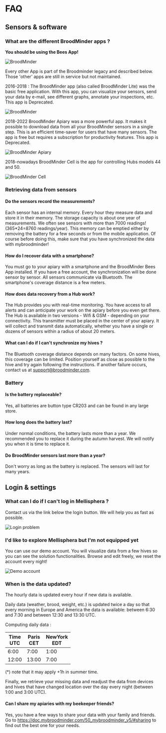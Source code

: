 # FAQ


## Sensors & software

### What are the different BroodMinder apps ?

**You should be using the Bees App!**

![BroodMinder](../assets/images/bees_app.png#smallImg) 

Every other App is part of the Broodminder legacy and described below. Those 'other' apps are still in service but not maintained. 

2016-2018 : The BroodMinder app (also called BroodMinder Lite) was the basic free application. With this app, you can visualize your sensors, send your data by e-mail, see different graphs, annotate your inspections, etc. This app is Deprecated.

![BroodMinder](../assets/images/05_broodminder_lite.png#smallImg) 

2018-2022 BroodMinder Apiary was a more powerful app. It makes it possible to download data from all your BroodMinder sensors in a single step. This is an efficient time-saver for users that have many sensors. The app is free but requires a subscription for productivity features. This app is Deprecated.

![BroodMinder Apiary](../assets/images/11_0_broodminder_apiary.png#smallImg)

2018-nowadays BroodMinder Cell is the app for controlling Hubs models 44 and 50.

![BroodMinder Cell](../assets/images/11_0_broodminder_cell.png#smallImg)

### Retrieving data from sensors

#### Do the sensors record the measurements?

Each sensor has an internal memory. Every hour they measure data and store it in their memory. The storage capacity is about one year of measurements. We often see sensors with more than 7000 readings! (365*24=8760 readings/year). This memory can be emptied either by removing the battery for a few seconds or from the mobile application. Of course before doing this, make sure that you have synchronized the data with mybroodminder! 

#### How do I recover data with a smartphone? 

You must go to your apiary with a smartphone and the BroodMinder Bees App installed. If you have a free account, the synchronization will be done sensor by sensor. All sensors communicate via Bluetooth. The smartphone's coverage distance is a few meters.

#### How does data recovery from a Hub work?

The Hub provides you with real-time monitoring. You have access to all alerts and can anticipate your work on the apiary before you even get there. The Hub is available in two versions - Wifi & GSM -  depending on your connectivity. This transmitter must be placed in the center of your apiary. It will collect and transmit data automatically, whether you have a single or dozens of sensors within a radius of about 20 meters. 

#### What can I do if I can't synchronize my hives ?

The Bluetooth coverage distance depends on many factors. On some hives, this coverage can be limited. Position yourself as close as possible to the hive and try again following the instructions. If another failure occurs, contact us at [support@broodminder.com](mailto:support@broodminder.com). 

### Battery 

#### Is the battery replaceable?

Yes, all batteries are button type CR203 and can be found in any large store.

#### How long does the battery last?

Under normal conditions, the battery lasts more than a year. We recommended you to replace it during the autumn harvest. We will notify you when it is time to replace it.

#### Do BroodMinder sensors last more than a year?

Don't worry as long as the battery is replaced. The sensors will last for many years.

## Login & settings

### What can I do if I can't log in Mellisphera ?

Contact us via the link below the login button. We will help you as fast as possible. 

![Login problem](../assets/images/fail_login.png#mediumImg)

### I'd like to explore Mellisphera but I'm not equipped yet ###

You can use our demo account. You will visualize data from a few hives so you can see the solution functionalities. Browse and edit freely, we reset the account every night!

![Demo account](../assets/images/demo_account.png#mediumImg)


### When is the data updated?
The hourly data is updated every hour if new data is available. 

Daily data (weather, brood, weight, etc.) is updated twice a day so that every morning in Europe and America the data is available: between 6:30 and 7:30 and between 12:30 and 13:30 UTC.


Computing daily data :

Time <br> UTC | Paris <br> CET | NewYork <br> EDT
--- | --- | ---
6:00 | 7:00 | 1:00
12:00 | 13:00 | 7:00

(*) note that it may apply +1h in summer time.

Finally, we retrieve your missing data and readjust the data from devices and hives that have changed location over the day every night (between 1:00 and 3:00 UTC).


#### Can I share my apiaries with my beekeeper friends?
Yes, you have a few ways to share your data with your family and friends. Go to https://doc.mybroodminder.com/50_mybroodminder_v5/#sharing to find out the best one for your needs.